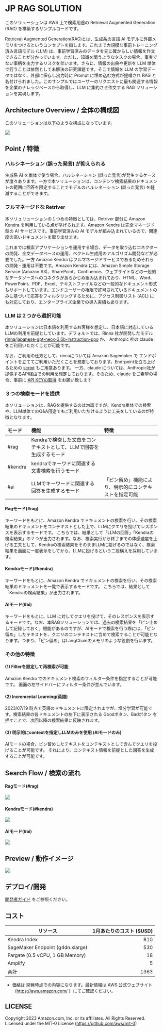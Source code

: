 # JP RAG SOLUTION

このソリューションは AWS 上で検索用途の Retrieval Augmented Generation (RAG) を構築するサンプルコードです。

Retrieval Augmented Generation(RAG)とは、生成系の言語 AI モデルに外部メモリをつけるというコンセプトを指します。これまで大規模な事前トレーニング済み言語モデル (LLM) は、事前学習済みのデータを元に確からしい情報を作文できることが分かっています。ただし、知識を問うようなタスクの場合、事実でない事柄を出力するリスクを伴います。さらに、情報の出典や更新を LLM 単体で行うことは依然として未解決の研究課題です。そこで情報を LLM の学習データではなく、外部に保存し出力時に Prompt に埋め込む方式が提唱され RAG と名付けられました。このサンプルではユーザーのリクエストに最も関連する情報を企業のナレッジベースから取得し、LLM に集約させ作文する RAG ソリューションを実現します。

## Architecture Overview / 全体の構成図

このソリューションは以下のような構成になっています。

![](docs/png/rag-architecture.png)


## Point / 特徴

### ハルシネーション (誤った発言) が抑えられる

生成系 AI を単体で使う場合、ハルシネーション (誤った発言)が発生するケースが度々あります。一方で本ソリューションは、コンテンツ検索結果のドキュメントの範囲に回答を限定することでモデルのハルシネーション (誤った発言) を軽減することができます。

### フルマネージドな Retriver

本ソリュリューションの１つめの特徴としては、Retriver 部分に Amazon Kendra を利用している点が挙げられます。Amazon Kendra は完全マネージド型の AI サービスです。事前学習済みの AI モデルが組み込まれているので、関連度の高いドキュメントを取り出せます。

これまでは検索アプリケーションを運用する場合、データを取り込むコネクターの開発、全文データベースの運用、ベクトル生成用のアルゴリズム開発などが必要でした。一方 Amazon Kendra はフルマネージドサービスであるためそれらの開発・運用は不要です。Amazon Kendra には、Amazon Simple Storage Service (Amazon S3)、SharePoint、Confluence、ウェブサイトなどの一般的なデータソースへのコネクタがあらかじめ組み込まれており、HTML、Word、PowerPoint、PDF、Excel、テキストファイルなどの一般的なドキュメント形式もサポートしています。エンドユーザーの権限で許可されているドキュメントのみに基づいて応答をフィルタリングするために、アクセス制御リスト (ACL) にも対応しており、エンタープライズ企業での導入実績もあります。

### LLM は２つから選択可能

本ソリューションは日本語を利用するお客様を想定し、日本語に対応しているLLMの利用を前提としています。デフォルトでは、Rinna 社が開発したモデル [rinna/japanese-gpt-neox-3.6b-instruction-ppo](https://huggingface.co/rinna/japanese-gpt-neox-3.6b-instruction-ppo) か、 Anthropic 社の claude をご利用いただくことが可能です。

なお、ご利用の仕方として、rinnaについては Amazon Sagemaker で エンドポイントを立ててご利用いただくことを想定しております。Endrpointを立ち上げるための [script](llm/deploy_llm.sh) もご用意あります。
一方、claude については、Anthropic社が提供するAPI経由での利用を想定しております。そのため、claude をご希望の場合、事前に [API KEYの取得](https://www.anthropic.com/) をお願い致します

### ３つの検索モードを提供

本ソリューションは、RAGを提供するのは勿論ですが、Kendra単体での検索や、LLM単体でのQ&A用途でもご利用いただけるように工夫をしているのが特徴となります。

| モード     | 機能                                     | 特徴                          |
|:--------|:---------------------------------------|:----------------------------|
| #rag    | Kendraで検索した文章をコンテキストとして、LLMで回答を生成するモード |                             |
| #kendra | kendraでキーワドに関連する文書検索を行うモード             |                             |
| #ai     | LLMでキーワードに関連する回答を生成するモード               | 「ピン留め」機能により、明示的にコンテキストを指定可能 |

#### Ragモード(#rag)

キーワードをもとに、Amazon Kendra でドキュメントの検索を行い、その検索結果のドキュメントをコンテキストとした上で、LLMにクエリを投げてレスポンスを表示するモードです。
こちらでは、結果として「LLMの回答」「Kendraの検索結果」の２つが出力されます。なお、検索実行から終了までの体感速度を上げる工夫として、Kendraの検索結果をそのままLLMに投げるのではなく、検索結果を画面に一度表示をしてから、LLMに投げるという二段構えを採用しています。

#### Kendraモード(#kendra)

キーワードをもとに、Amazon Kendra でドキュメントの検索を行い、その検索結果のドキュメントを一覧で表示するモードです。
こちらでは、結果として「Kendraの検索結果」が出力されます。

#### AIモード(#ai)

キーワードをもとに、LLM に対してクエリを投げて、そのレスポンスを表示するモードです。なお、本RAGソリューションでは、過去の検索結果を「ピン止めして記録しておく」機能があるのですが、AIモードで検索を行う際には、「ピン留め」したテキストを、クエリのコンテキストに含めて検索することが可能となります。つまり、「ピン留め」はLangChainのメモリのような役割を行います。


### その他の特徴

#### (1) Filterを設定して再検索が可能

Amazon Kendra でのドキュメント検索のフィルター条件を指定することが可能です。
画面の左サイドバーにフィルター条件が並んでいます。

<!-- ![](docs/png/feature1.png) -->

#### (2) Incremental Learning(英語)

2023/07/19 時点で英語のドキュメントに限定されますが、増分学習が可能です。検索結果の各ドキュメントの左下に表示される Goodボタン、Badボタン を押すことで、次回以降の検索結果に反映されます。

<!-- ![](docs/png/feature2.png) -->

#### (3) 明示的にcontextを指定しLLMのみを使用 (AIモードのみ)

AIモードの場合、ピン留めしたテキストをコンテキストとして含んでクエリを投げることが可能です。
それにより、コンテキスト情報を前提とした回答を生成することが可能です。

<!-- ![](docs/png/feature3.png) -->


## Search Flow / 検索の流れ


#### Ragモード(#rag)

![](docs/png/flow-rag.png)

#### Kendraモード(#kendra)

![](docs/png/flow-kendra.png)


#### AIモード(#ai)

![](docs/png/flow-ai.png)



## Preview / 動作イメージ

![](docs/png/rag-screenshot.png)


## デプロイ/開発

[開発者ガイド](./docs/DeveloperGuide.md) をご参照ください。

## コスト

|               リソース             | 1月あたりのコスト ($USD) |
| --------------------------------- | ---------------------:|
| Kendra Index                      |  810   |
| SageMaker Endpoint (g4dn.xlarge)  |  530   |
| Fargate (0.5 vCPU, 1 GB Memory)   |  18    |
| Amplify                           |  5     |
| 合計                               |  1363  |  

* 価格は 開発時点での内容になります。最新情報は AWS 公式ウェブサイト（https://aws.amazon.com/ ）にてご確認ください。

## LICENSE

Copyright 2023 Amazon.com, Inc. or its affiliates. All Rights Reserved.
Licensed under the MIT-0 License (https://github.com/aws/mit-0)
